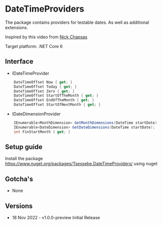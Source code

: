 # DateTimeProviders

The package contains providers for testable dates. As well as additional extensions.

Inspired by this video from [Nick Chapsas](https://youtu.be/5DrGdyxnO5A) 

Target platform: .NET Core 6

## Interface

* IDateTimeProvider
```csharp
    DateTimeOffset Now { get; }
    DateTimeOffset Today { get; }
    DateTimeOffset Zero { get; }
    DateTimeOffset StartOfTheMonth { get; }
    DateTimeOffset EndOfTheMonth { get; }
    DateTimeOffset StartOfNextMonth { get; }
```

* IDateDimensionProvider
```csharp
    IEnumerable<MonthDimension> GetMonthDimensions(DateTime startDate);
    IEnumerable<DateDimension> GetDateDimensions(DateTime startDate);
    int FinStartMonth { get; }
```

## Setup guide
Install the package https://www.nuget.org/packages/Tsessebe.DateTimeProviders/ using nuget


## Gotcha's

* None

## Versions

* 18 Nov 2022 - v1.0.0-preview Initial Release

